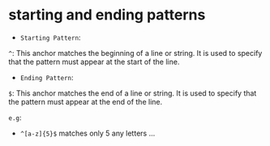 # starting and ending patterns

- `Starting Pattern`:

`^`: This anchor matches the beginning of a line or string. It is used to specify that the pattern must appear at the start of the line.

- `Ending Pattern`:

`$`: This anchor matches the end of a line or string. It is used to specify that the pattern must appear at the end of the line.

`e.g`:

- `^[a-z]{5}$` matches only 5 any letters ...
